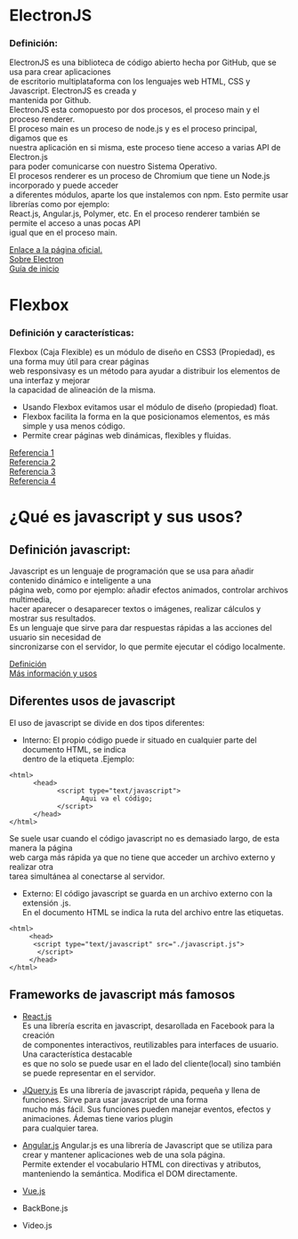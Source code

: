 # ElectronJS
### Definición:

ElectronJS es una biblioteca de código abierto hecha por GitHub, que se usa para crear aplicaciones  
de escritorio multiplataforma con los lenguajes web HTML, CSS y Javascript. ElectronJS es creada y  
mantenida por Github.  
ElectronJS esta comopuesto por dos procesos, el proceso main y el proceso renderer.  
El proceso main es un proceso de node.js y es el proceso principal, digamos que es  
nuestra aplicación en si misma, este proceso tiene acceso a varias API de Electron.js  
para poder comunicarse con nuestro Sistema Operativo.  
El procesos renderer es un proceso de Chromium que tiene un Node.js incorporado y puede acceder  
a diferentes módulos, aparte los que instalemos con npm. Esto permite usar librerías como por ejemplo:  
React.js, Angular.js, Polymer, etc. En el proceso renderer también se permite el acceso a unas pocas API  
igual que en el proceso main.

[Enlace a la página oficial.](https://electronjs.org/)  
[Sobre Electron](https://electronjs.org/docs/tutorial/about)  
[Guía de inicio](https://electronjs.org/docs/tutorial/quick-start)

# Flexbox
### Definición y características:

Flexbox (Caja Flexible) es un módulo de diseño en CSS3 (Propiedad), es una forma muy útil para crear páginas  
web responsivasy es un método para ayudar a distribuir los elementos de una interfaz y mejorar  
la capacidad de alineación de la misma.  
- Usando Flexbox evitamos usar el módulo de diseño (propiedad) float.  
- Flexbox facilita la forma en la que posicionamos elementos, es más simple y usa menos código.  
- Permite crear páginas web dinámicas, flexibles y fluidas.

[Referencia 1](https://filisantillan.com/el-gran-poder-de-css3-flexbox/)  
[Referencia 2](https://developer.mozilla.org/es/docs/Web/CSS/CSS_Flexible_Box_Layout/Conceptos_Basicos_de_Flexbox)  
[Referencia 3](https://www.emenia.es/flexbox-la-caja-flexible-css3/)  
[Referencia 4](https://webappdesign.es/guia-flexbox/)

# ¿Qué es javascript y sus usos?
## Definición javascript:

Javascript es un lenguaje de programación que se usa para añadir contenido dinámico e inteligente a una  
página web, como por ejemplo: añadir efectos animados, controlar archivos multimedia,  
hacer aparecer o desaparecer textos o imágenes, realizar cálculos y mostrar sus resultados.  
Es un lenguaje que sirve para dar respuestas rápidas a las acciones del usuario sin necesidad de  
sincronizarse con el servidor, lo que permite ejecutar el código localmente.

[Definición](https://developer.mozilla.org/es/docs/Learn/JavaScript/First_steps/Qu%C3%A9_es_JavaScript)  
[Más información y usos](https://www.aprenderaprogramar.com/index.php?option=com_content&view=article&id=777:ique-es-javascript-principales-usos-servidor-y-cliente-html-css-y-programacion-efectos-cu01103e&catid=78&Itemid=206)  

## Diferentes usos de javascript

El uso de javascript se divide en dos tipos diferentes:
- Interno: El propio código puede ir situado en cualquier parte del documento HTML, se indica  
dentro de la etiqueta <style></style>.Ejemplo:  
```
<html>  
      <head>  
            <script type="text/javascript">  
                  Aqui va el código;  
            </script>  
      </head>  
</html>  
```
Se suele usar cuando el código javascript no es demasiado largo, de esta manera la página  
web carga más rápida ya que no tiene que acceder un archivo externo y realizar otra  
tarea simultánea al conectarse al servidor.  

- Externo: El código javascript se guarda en un archivo externo con la extensión .js.  
En el documento HTML se indica la ruta del archivo entre las etiquetas.  
```
<html>  
     <head>  
      <script type="text/javascript" src="./javascript.js">  
       </script>  
     </head>  
</html>  
```
## Frameworks de javascript más famosos
- [React.js](https://reactjs.org/)  
Es una librería escrita en javascript, desarollada en Facebook para la creación  
de componentes interactivos, reutilizables para interfaces de usuario. Una característica destacable  
es que no solo se puede usar en el lado del cliente(local) sino también se puede representar en el servidor.  

- [JQuery.js](https://jquery.com/)
Es una librería de javascript rápida, pequeña y llena de funciones. Sirve para usar javascript de una forma  
mucho más fácil. Sus funciones pueden manejar eventos, efectos y animaciones. Ádemas tiene varios plugin  
para cualquier tarea.  

- [Angular.js](https://angularjs.org/)
Angular.js es una librería de Javascript que se utiliza para crear y mantener aplicaciones web de una sola página.  
Permite extender el vocabulario HTML con directivas y atributos, manteniendo la semántica. Modifica el DOM directamente.  

- [Vue.js](https://vuejs.org/)

- BackBone.js
- Video.js


